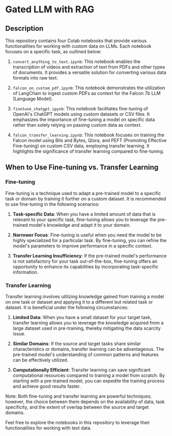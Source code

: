 
# Gated LLM with RAG

## Description
This repository contains four Colab notebooks that provide various functionalities for working with custom data on LLMs. Each notebook focuses on a specific task, as outlined below:

1. `convert_anything_to_text.ipynb`: This notebook enables the transcription of videos and extraction of text from PDFs and other types of documents. It provides a versatile solution for converting various data formats into raw text.

2. `falcon_on_custom_pdf.ipynb`: This notebook demonstrates the utilization of LangChain to ingest custom PDFs as context for the Falcon 7b LLM (Language Model).

3. `finetune_chatgpt.ipynb`: This notebook facilitates fine-tuning of OpenAI's ChatGPT models using custom datasets or CSV files. It emphasizes the importance of fine-tuning a model on specific data rather than solely relying on passing custom data as context.

4. `falcon_transfer_learning.ipynb`: This notebook focuses on training the Falcon model using Bits and Bytes, Qlora, and PEFT (Promoting Effective Fine-tuning) on custom CSV data, employing transfer learning. It highlights the significance of transfer learning compared to fine-tuning.

## When to Use Fine-tuning vs. Transfer Learning

### Fine-tuning
Fine-tuning is a technique used to adapt a pre-trained model to a specific task or domain by training it further on a custom dataset. It is recommended to use fine-tuning in the following scenarios:

1. **Task-specific Data**: When you have a limited amount of data that is relevant to your specific task, fine-tuning allows you to leverage the pre-trained model's knowledge and adapt it to your domain.

2. **Narrower Focus**: Fine-tuning is useful when you need the model to be highly specialized for a particular task. By fine-tuning, you can refine the model's parameters to improve performance in a specific context.

3. **Transfer Learning Insufficiency**: If the pre-trained model's performance is not satisfactory for your task out-of-the-box, fine-tuning offers an opportunity to enhance its capabilities by incorporating task-specific information.

### Transfer Learning
Transfer learning involves utilizing knowledge gained from training a model on one task or dataset and applying it to a different but related task or dataset. It is beneficial under the following circumstances:

1. **Limited Data**: When you have a small dataset for your target task, transfer learning allows you to leverage the knowledge acquired from a large dataset used in pre-training, thereby mitigating the data scarcity issue.

2. **Similar Domains**: If the source and target tasks share similar characteristics or domains, transfer learning can be advantageous. The pre-trained model's understanding of common patterns and features can be effectively utilized.

3. **Computationally Efficient**: Transfer learning can save significant computational resources compared to training a model from scratch. By starting with a pre-trained model, you can expedite the training process and achieve good results faster.

Note: Both fine-tuning and transfer learning are powerful techniques; however, the choice between them depends on the availability of data, task specificity, and the extent of overlap between the source and target domains.

Feel free to explore the notebooks in this repository to leverage their functionalities for working with text data.
